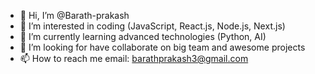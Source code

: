 - 👋 Hi, I’m @Barath-prakash
- 👀 I’m interested in coding (JavaScript, React.js, Node.js, Next.js)
- 🌱 I’m currently learning advanced technologies (Python, AI)
- 💞️ I’m looking for have collaborate on big team and awesome projects
- 📫 How to reach me email: barathprakash3@gmail.com

<!---
Barath-prakash/Barath-prakash is a ✨ special ✨ repository because its `README.md` (this file) appears on your GitHub profile.
You can click the Preview link to take a look at your changes.
--->
